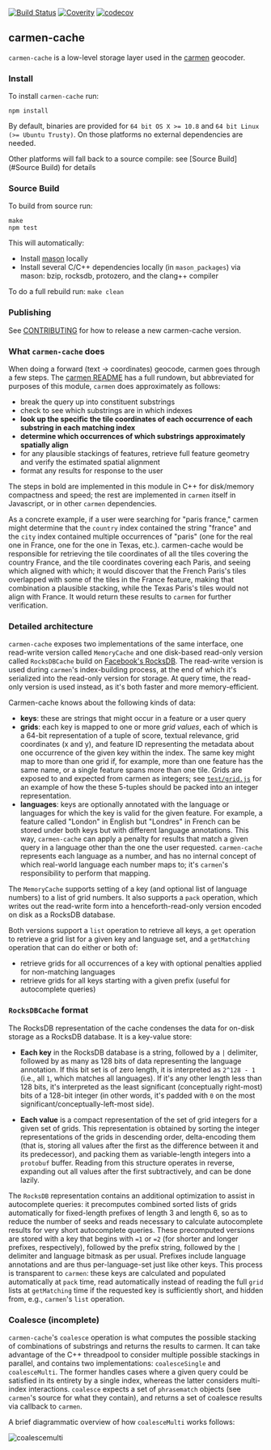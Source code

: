 [![Build Status](https://travis-ci.org/mapbox/carmen-cache.svg?branch=master)](https://travis-ci.org/mapbox/carmen-cache)
[![Coverity](https://scan.coverity.com/projects/5667/badge.svg)](https://scan.coverity.com/projects/5667)
[![codecov](https://codecov.io/gh/mapbox/carmen-cache/branch/master/graph/badge.svg)](https://codecov.io/gh/mapbox/carmen-cache)

carmen-cache
------------

`carmen-cache` is a low-level storage layer used in the [carmen](https://github.com/mapbox/carmen) geocoder.

### Install

To install `carmen-cache` run:

```
npm install
```

By default, binaries are provided for `64 bit OS X >= 10.8` and `64 bit Linux (>= Ubuntu Trusty)`. On those platforms no external dependencies are needed.

Other platforms will fall back to a source compile: see [Source Build](#Source Build) for details

### Source Build

To build from source run:

```
make
npm test
```

This will automatically:

  - Install [mason](https://github.com/mapbox/mason/) locally
  - Install several C/C++ dependencies locally (in `mason_packages`) via mason: bzip, rocksdb, protozero, and the clang++ compiler

To do a full rebuild run: `make clean`

### Publishing

See [CONTRIBUTING](CONTRIBUTING.md) for how to release a new carmen-cache version.

### What `carmen-cache` does

When doing a forward (text -> coordinates) geocode, carmen goes through a few steps. The [carmen README](https://github.com/mapbox/carmen/blob/master/README.md) has a full rundown, but abbreviated for purposes of this module, `carmen` does approximately as follows:
* break the query up into constituent substrings
* check to see which substrings are in which indexes
* **look up the specific the tile coordinates of each occurrence of each substring in each matching index**
* **determine which occurrences of which substrings approximately spatially align**
* for any plausible stackings of features, retrieve full feature geometry and verify the estimated spatial alignment
* format any results for response to the user

The steps in bold are implemented in this module in C++ for disk/memory compactness and speed; the rest are implemented in `carmen` itself in Javascript, or in other `carmen` dependencies.

As a concrete example, if a user were searching for "paris france," carmen might determine that the `country` index contained the string "france" and the `city` index contained multiple occurrences of "paris" (one for the real one in France, one for the one in Texas, etc.). carmen-cache would be responsible for retrieving the tile coordinates of all the tiles covering the country France, and the tile coordinates covering each Paris, and seeing which aligned with which; it would discover that the French Paris's tiles overlapped with some of the tiles in the France feature, making that combination a plausible stacking, while the Texas Paris's tiles would not align with France. It would return these results to `carmen` for further verification.

### Detailed architecture

`carmen-cache` exposes two implementations of the same interface, one read-write version called `MemoryCache` and one disk-based read-only version called `RocksDBCache` build on [Facebook's RocksDB](https://github.com/facebook/rocksdb). The read-write version is used during `carmen`'s index-building process, at the end of which it's serialized into the read-only version for storage. At query time, the read-only version is used instead, as it's both faster and more memory-efficient.

Carmen-cache knows about the following kinds of data:
* **keys**: these are strings that might occur in a feature or a user query
* **grids**: each key is mapped to one or more *grid values*, each of which is a 64-bit representation of a tuple of score, textual relevance, grid coordinates (x and y), and feature ID representing the metadata about one occurrence of the given key within the index. The same key might map to more than one grid if, for example, more than one feature has the same name, or a single feature spans more than one tile. Grids are exposed to and expected from carmen as integers; see [`test/grid.js`](./test/grid.js) for an example of how the these 5-tuples should be packed into an integer representation.
* **languages**: keys are optionally annotated with the language or languages for which the key is valid for the given feature. For example, a feature called "London" in English but "Londres" in French can be stored under both keys but with different language annotations. This way, `carmen-cache` can apply a penalty for results that match a given query in a language other than the one the user requested. `carmen-cache` represents each language as a number, and has no internal concept of which real-world language each number maps to; it's `carmen`'s responsibility to perform that mapping.

The `MemoryCache` supports setting of a key (and optional list of language numbers) to a list of grid numbers. It also supports a `pack` operation, which writes out the read-write form into a henceforth-read-only version encoded on disk as a RocksDB database.

Both versions support a `list` operation to retrieve all keys, a `get` operation to retrieve a grid list for a given key and language set, and a `getMatching` operation that can do either or both of:
* retrieve grids for all occurrences of a key with optional penalties applied for non-matching languages
* retrieve grids for all keys starting with a given prefix (useful for autocomplete queries)

### `RocksDBCache` format

The RocksDB representation of the cache condenses the data for on-disk storage as a RocksDB database. It is a key-value store:

* **Each key** in the RocksDB database is a string, followed by a `|` delimiter, followed by as many as 128 bits of data representing the language annotation. If this bit set is of zero length, it is interpreted as `2^128 - 1` (i.e., all `1`, which matches all languages). If it's any other length less than 128 bits, it's interpreted as the least significant (conceptually right-most) bits of a 128-bit integer (in other words, it's padded with `0` on the most significant/conceptually-left-most side).

* **Each value** is a compact representation of the set of grid integers for a given set of grids. This representation is obtained by sorting the integer representations of the grids in descending order, delta-encoding them (that is, storing all values after the first as the difference between it and its predecessor), and packing them as variable-length integers into a `protobuf` buffer. Reading from this structure operates in reverse, expanding out all values after the first subtractively, and can be done lazily.

The `RocksDB` representation contains an additional optimization to assist in autocomplete queries: it precomputes combined sorted lists of grids automatically for fixed-length prefixes of length 3 and length 6, so as to reduce the number of seeks and reads necessary to calculate autocomplete results for very short autocomplete queries. These precomputed versions are stored with a key that begins with `=1` or `=2` (for shorter and longer prefixes, respectively), followed by the prefix string, followed by the `|` delimiter and language bitmask as per usual. Prefixes include language annotations and are thus per-language-set just like other keys. This process is transparent to `carmen`: these keys are calculated and populated automatically at `pack` time, read automatically instead of reading the full `grid` lists at `getMatching` time if the requested key is sufficiently short, and hidden from, e.g., `carmen`'s `list` operation.

### Coalesce (incomplete)

`carmen-cache`'s `coalesce` operation is what computes the possible stacking of combinations of substrings and returns the results to carmen. It can take advantage of the C++ threadpool to consider multiple possible stackings in parallel, and contains two implementations: `coalesceSingle` and `coalesceMulti`. The former handles cases where a given query could be satisfied in its entirety by a single index, whereas the latter considers multi-index interactions. `coalesce` expects a set of `phrasematch` objects (see `carmen`'s source for what they contain), and returns a set of coalesce results via callback to `carmen`.

A brief diagrammatic overview of how `coalesceMulti` works follows:

![coalescemulti](https://cloud.githubusercontent.com/assets/83384/21327650/3588be54-c5fe-11e6-894e-cdaa68ecfa5f.jpg)
